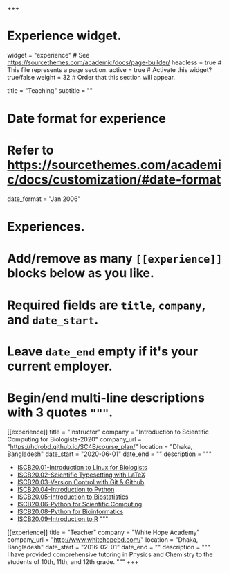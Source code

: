 +++
# Experience widget.
widget = "experience"  # See https://sourcethemes.com/academic/docs/page-builder/
headless = true  # This file represents a page section.
active = true  # Activate this widget? true/false
weight = 32  # Order that this section will appear.

title = "Teaching"
subtitle = ""

# Date format for experience
#   Refer to https://sourcethemes.com/academic/docs/customization/#date-format
date_format = "Jan 2006"

# Experiences.
#   Add/remove as many `[[experience]]` blocks below as you like.
#   Required fields are `title`, `company`, and `date_start`.
#   Leave `date_end` empty if it's your current employer.
#   Begin/end multi-line descriptions with 3 quotes `"""`.
[[experience]]
  title = "Instructor"
  company = "Introduction to Scientific Computing for Biologists-2020"
  company_url = "https://hdrobd.github.io/SC4B/course_plan/"
  location = "Dhaka, Bangladesh"
  date_start = "2020-06-01"
  date_end = ""
  description = """  
  * [ISCB20.01-Introduction to Linux for Biologists](https://github.com/scicomforbio/ISCB20.01)
  * [ISCB20.02-Scientific Typesetting with LaTeX](https://github.com/scicomforbio/ISCB20.02)
  * [ISCB20.03-Version Control with Git & Github](https://github.com/scicomforbio/ISCB20.03)
  * [ISCB20.04-Introduction to Python](https://github.com/scicomforbio/ISCB20.04)
  * [ISCB20.05-Introduction to Biostatistics](https://github.com/scicomforbio/ISCB20.05)
  * [ISCB20.06-Python for Scientific Computing](https://github.com/scicomforbio/ISCB20.06)
  * [ISCB20.08-Python for Bioinformatics](https://github.com/scicomforbio/ISCB20.08)
  * [ISCB20.09-Introduction to R](https://github.com/scicomforbio/ISCB20.09)
  """

[[experience]]
  title = "Teacher"
  company = "White Hope Academy"
  company_url = "http://www.whitehopebd.com/"
  location = "Dhaka, Bangladesh"
  date_start = "2016-02-01"
  date_end = ""
  description = """  
  I have provided comprehensive tutoring in Physics and Chemistry to the students of 10th, 11th, and 12th grade.
  """
+++
